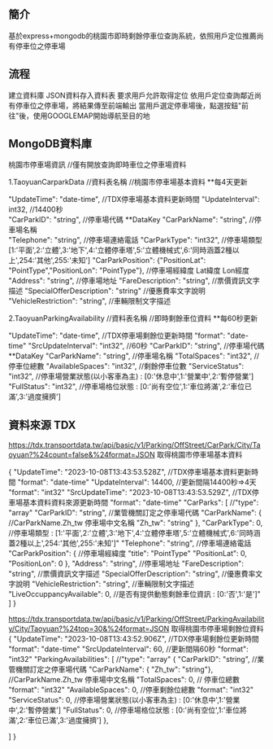 ﻿## 簡介
基於express+mongodb的桃園市即時剩餘停車位查詢系統，依照用戶定位推薦尚有停車位之停車場

## 流程

建立資料庫
JSON資料存入資料表
要求用戶允許取得定位
依用戶定位查詢鄰近尚有停車位之停車場，將結果傳至前端輸出
當用戶選定停車場後，點選按鈕"前往"後，使用GOOGLEMAP開始導航至目的地 

## MongoDB資料庫

桃園市停車場資訊 //僅有開放查詢即時車位之停車場資料


1.TaoyuanCarparkData //資料表名稱  //桃園市停車場基本資料  **每4天更新

"UpdateTime": "date-time",                                                      //TDX停車場基本資料更新時間
"UpdateInterval": int32,                                                        //14400秒   
"CarParkID": "string",                                                          //停車場代碼  **DataKey
"CarParkName": "string",                                                        //停車場名稱  
"Telephone": "string",                                                          //停車場連絡電話
"CarParkType": "int32",                                                         //停車場類型 [1:'平面',2:'立體',3:'地下',4:'立體停車塔',5:'立體機械式',6:'同時涵蓋2種以上',254:'其他',255:'未知']
"CarParkPosition": {"PositionLat": "PointType","PositionLon": "PointType"},     //停車場經緯度  Lat緯度  Lon經度
"Address": "string",                                                            //停車場地址
"FareDescription": "string",                                                    //票價資訊文字描述
"SpecialOfferDescription": "string"                                             //優惠費率文字說明
"VehicleRestriction": "string",                                                 //車輛限制文字描述



2.TaoyuanParkingAvailability  //資料表名稱  //即時剩餘車位資料  **每60秒更新

"UpdateTime": "date-time",                                  //TDX停車場剩餘位更新時間 "format": "date-time"
"SrcUpdateInterval": "int32",                               //60秒
"CarParkID": "string",                                      //停車場代碼  **DataKey
"CarParkName": "string",                                    //停車場名稱
"TotalSpaces": "int32",                                     //停車位總數
"AvailableSpaces": "int32",                                 //剩餘停車位數
"ServiceStatus": "int32",                                   //停車場營業狀態(以小客車為主) : [0:'休息中',1:'營業中',2:'暫停營業']
"FullStatus": "int32",                                      //停車場格位狀態 : [0:'尚有空位',1:'車位將滿',2:'車位已滿',3:'過度擁擠']



## 資料來源 TDX 
https://tdx.transportdata.tw/api/basic/v1/Parking/OffStreet/CarPark/City/Taoyuan?%24count=false&%24format=JSON
取得桃園市停車場基本資料

{
 "UpdateTime": "2023-10-08T13:43:53.528Z",                                  //TDX停車場基本資料更新時間 "format": "date-time"
 "UpdateInterval": 14400,                                                   //更新間隔14400秒=>4天 "format": "int32"
 "SrcUpdateTime": "2023-10-08T13:43:53.529Z",                               //TDX停車場基本資料資料來源更新時間  "format": "date-time"
 "CarParks": [                                                              //"type": "array"
    "CarParkID": "string",                                                  //業管機關訂定之停車場代碼
    "CarParkName": {                                                        //CarParkName.Zh_tw 停車場中文名稱
        "Zh_tw": "string"
      },
    "CarParkType": 0,                                                       //停車場類型 : [1:'平面',2:'立體',3:'地下',4:'立體停車塔',5:'立體機械式',6:'同時涵蓋2種以上',254:'其他',255:'未知']"
    "Telephone": "string",                                                  //停車場連絡電話
    "CarParkPosition": {                                                    //停車場經緯度  "title": "PointType"
        "PositionLat": 0,
        "PositionLon": 0
      },
    "Address": "string",                                                    //停車場地址
    "FareDescription": "string",                                            //票價資訊文字描述
    "SpecialOfferDescription": "string",                                    //優惠費率文字說明
    "VehicleRestriction": "string",                                         //車輛限制文字描述
    "LiveOccuppancyAvailable": 0,                                           //是否有提供動態剩餘車位資訊 : [0:'否',1:'是']"
 ]
}


https://tdx.transportdata.tw/api/basic/v1/Parking/OffStreet/ParkingAvailability/City/Taoyuan?%24top=30&%24format=JSON
取得桃園市停車場剩餘位資料
{
 "UpdateTime": "2023-10-08T13:43:52.906Z",                                  //TDX停車場剩餘位更新時間 "format": "date-time"
 "SrcUpdateInterval": 60,                                                   //更新間隔60秒  "format": "int32"
 "ParkingAvailabilities": [                                                 //"type": "array"
    {
        "CarParkID": "string",                                              //業管機關訂定之停車場代碼
        "CarParkName": { "Zh_tw": "string"},                                //CarParkName.Zh_tw 停車場中文名稱
        "TotalSpaces": 0,                                                   // 停車位總數  "format": "int32"
        "AvailableSpaces": 0,                                               //停車剩餘位總數  "format": "int32"
        "ServiceStatus": 0,                                                 //停車場營業狀態(以小客車為主) : [0:'休息中',1:'營業中',2:'暫停營業']
        "FullStatus": 0,                                                    //停車場格位狀態 : [0:'尚有空位',1:'車位將滿',2:'車位已滿',3:'過度擁擠']
    },
     
 ]
}
